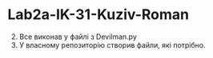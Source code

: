 # Lab2a-IK-31-Kuziv-Roman
2. Все виконав у файлі з Devilman.py
3. У власному репозиторію створив файли, які потрібно.
